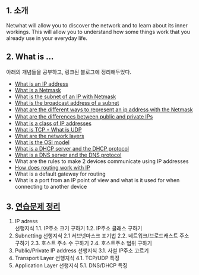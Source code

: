 ## 1. 소개

Netwhat will allow you to discover the network and to learn about its inner workings. This will allow you to understand how some things work that you already use in your everyday life.



## 2. What is ...

아래의 개념들을 공부하고, 링크된 블로그에 정리해두었다.

- [What is an IP address](https://velog.io/@hidaehyunlee/IP-address%EB%9E%80)
- [What is a Netmask](https://velog.io/@hidaehyunlee/%EB%84%B7%EB%A7%88%EC%8A%A4%ED%81%ACNetmask%EC%99%80-%EC%84%9C%EB%B8%8C%EB%84%B7%EB%A7%88%EC%8A%A4%ED%81%ACSubnetmask) 
- [What is the subnet of an IP with Netmask](https://velog.io/@hidaehyunlee/%EC%84%9C%EB%B8%8C%EB%84%B7%ED%8C%85subnetting%EC%9C%BC%EB%A1%9C-%EB%84%A4%ED%81%AC%EC%9B%8C%ED%81%AC%EB%A5%BC-%ED%9A%A8%EC%9C%A8%EC%A0%81%EC%9C%BC%EB%A1%9C-%EA%B4%80%EB%A6%AC%ED%95%98%EC%9E%90)
- [What is the broadcast address of a subnet](https://velog.io/@hidaehyunlee/%EB%84%B7%EB%A7%88%EC%8A%A4%ED%81%ACNetmask%EC%99%80-%EC%84%9C%EB%B8%8C%EB%84%B7%EB%A7%88%EC%8A%A4%ED%81%ACSubnetmask)   
- [What are the diﬀerent ways to represent an ip address with the Netmask](https://velog.io/@hidaehyunlee/%EC%84%9C%EB%B8%8C%EB%84%B7%ED%8C%85subnetting%EC%9C%BC%EB%A1%9C-%EB%84%A4%ED%81%AC%EC%9B%8C%ED%81%AC%EB%A5%BC-%ED%9A%A8%EC%9C%A8%EC%A0%81%EC%9C%BC%EB%A1%9C-%EA%B4%80%EB%A6%AC%ED%95%98%EC%9E%90)
- [What are the diﬀerences between public and private IPs](https://velog.io/@hidaehyunlee/%EA%B3%B5%EC%9D%B8Public-%EC%82%AC%EC%84%A4Private-IP%EC%9D%98-%EC%B0%A8%EC%9D%B4%EC%A0%90) 
- [What is a class of IP addresses](https://velog.io/@hidaehyunlee/IP-address%EB%9E%80)
- [What is TCP ◦ What is UDP](https://velog.io/@hidaehyunlee/TCP-%EC%99%80-UDP-%EC%9D%98-%EC%B0%A8%EC%9D%B4)
- [What are the network layers](https://velog.io/@hidaehyunlee/%EB%8D%B0%EC%9D%B4%ED%84%B0-%EC%84%B8%EA%B7%B8%EB%A8%BC%ED%8A%B8-%ED%8C%A8%ED%82%B7-%ED%97%B7%EA%B0%88%EB%A6%B4-%EB%95%90-PDU%EB%A5%BC-%EC%95%8C%EC%95%84%EB%B3%B4%EC%9E%90) 
- [What is the OSI model](https://velog.io/@hidaehyunlee/%EB%8D%B0%EC%9D%B4%ED%84%B0%EA%B0%80-%EC%A0%84%EB%8B%AC%EB%90%98%EB%8A%94-%EC%9B%90%EB%A6%AC-OSI-7%EA%B3%84%EC%B8%B5-%EB%AA%A8%EB%8D%B8%EA%B3%BC-TCPIP-%EB%AA%A8%EB%8D%B8)
- [What is a DHCP server and the DHCP protocol](https://velog.io/@hidaehyunlee/%EB%8D%94-%ED%8E%B8%EB%A6%AC%ED%95%9C-%EC%9D%B8%ED%84%B0%EB%84%B7%EC%9D%84-%EC%9C%84%ED%95%B4-DHCP-DNS-%ED%94%84%EB%A1%9C%ED%86%A0%EC%BD%9C) 
- [What is a DNS server and the DNS protocol](https://velog.io/@hidaehyunlee/%EB%8D%94-%ED%8E%B8%EB%A6%AC%ED%95%9C-%EC%9D%B8%ED%84%B0%EB%84%B7%EC%9D%84-%EC%9C%84%ED%95%B4-DHCP-DNS-%ED%94%84%EB%A1%9C%ED%86%A0%EC%BD%9C)
- What are the rules to make 2 devices communicate using IP addresses 
- [How does routing work with IP](https://velog.io/@hidaehyunlee/IP-%EB%9D%BC%EC%9A%B0%ED%8C%85routing-%EB%8F%99%EC%9E%91-%EA%B3%BC%EC%A0%95)
- What is a default gateway for routing 
- What is a port from an IP point of view and what is it used for when connecting to another device

## 3. [연습문제 정리](https://velog.io/@hidaehyunlee/Netwhat-%EC%97%B0%EC%8A%B5%EB%AC%B8%EC%A0%9C-%EC%A0%95%EB%A6%AC)

1. IP adress </br>
   선행지식
   1.1. IP주소 크기 구하기
   1.2. IP주소 클래스 구하기
2. Subnetting
   선행지식
   2.1 서브넷마스크 표기법
   2.2. 네트워크/브로드캐스트 주소 구하기
   2.3. 호스트 주소 수 구하기
   2.4. 호스트주소 범위 구하기
3. Public/Private IP address
   선행지식
   3.1. 사설 IP주소 고르기
4. Transport Layer
   선행지식
   4.1. TCP/UDP 특징
5. Application Layer
   선행지식
   5.1. DNS/DHCP 특징
